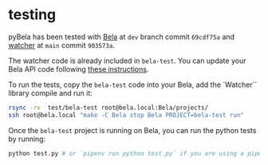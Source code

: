# testing

pyBela has been tested with [Bela](https://github.com/BelaPlatform/Bela) at `dev` branch commit `69cdf75a` and [watcher](https://github.com/BelaPlatform/watcher) at `main` commit `903573a`.

The watcher code is already included in `bela-test`. You can update your Bela API code following [these instructions](readme.md).

To run the tests, copy the `bela-test` code into your Bela, add the `Watcher`` library compile and run it:

```bash
rsync -rv  test/bela-test root@bela.local:Bela/projects/ 
ssh root@bela.local "make -C Bela stop Bela PROJECT=bela-test run"
```

Once the `bela-test` project is running on Bela, you can run the python tests by running:

```bash
python test.py # or `pipenv run python test.py` if you are using a pipenv environment
```
